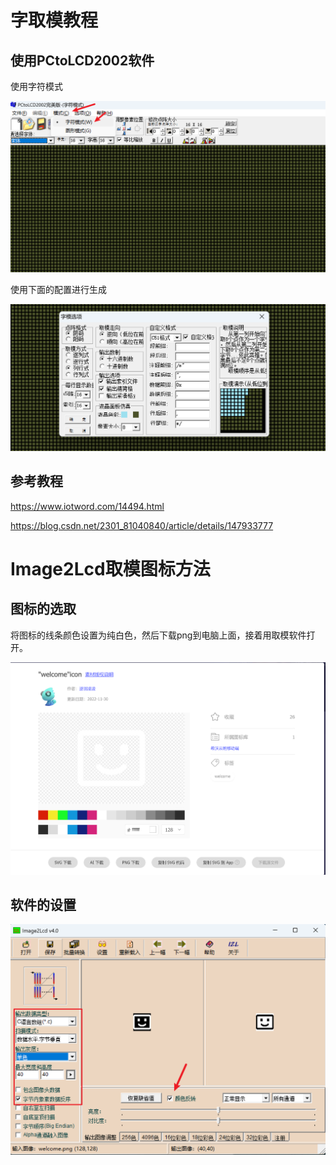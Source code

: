 # 字取模教程

## 使用PCtoLCD2002软件

使用字符模式

![image-20250722233103806](./images/image-20250722233103806.png)

使用下面的配置进行生成

![image-20250722233412326](./images/image-20250722233412326.png)

## 参考教程

https://www.iotword.com/14494.html

https://blog.csdn.net/2301_81040840/article/details/147933777

# Image2Lcd取模图标方法

## 图标的选取

将图标的线条颜色设置为纯白色，然后下载png到电脑上面，接着用取模软件打开。

![image-20250816224824121](./images/image-20250816224824121.png)

## 软件的设置

![image-20250816224836563](./images/image-20250816224836563.png)

